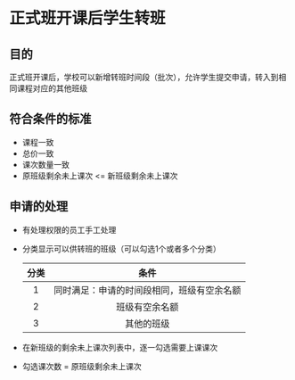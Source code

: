 # 正式班开课后学生转班

## 目的
正式班开课后，学校可以新增转班时间段（批次），允许学生提交申请，转入到相同课程对应的其他班级

## 符合条件的标准
* 课程一致
* 总价一致
* 课次数量一致
* 原班级剩余未上课次 <= 新班级剩余未上课次

## 申请的处理
* 有处理权限的员工手工处理
* 分类显示可以供转班的班级（可以勾选1个或者多个分类）

  | 分类 | 条件 |
  | :--: | :--: |
  | 1 | 同时满足：申请的时间段相同，班级有空余名额 |
  | 2 | 班级有空余名额 |
  | 3 | 其他的班级 |

* 在新班级的剩余未上课次列表中，逐一勾选需要上课课次
* 勾选课次数 = 原班级剩余未上课次
